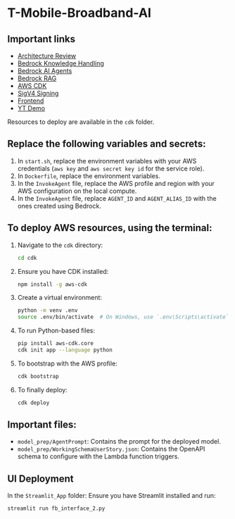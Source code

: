 # T-Mobile-Broadband-AI

## Important links
- [Architecture Review](https://ibm.box.com/s/eaes97yllx79h4ia8o83ujsts64kyc7j)
- [Bedrock Knowledge Handling](https://medium.com/cloud-devops-security-ai-career-talk/)
- [Bedrock AI Agents](https://medium.com/develop-a-fully-automated-chat-based-assistant-by-using-amazon-bedrock-agents-and-knowledge-bases-a8fb336c9a38)
- [Bedrock RAG](https://medium.com/@kapil-raina/aws-bedrock-exploring-agents-knowledge-base-rag-bd2856c80d2f)
- [AWS CDK](https://medium.com/tysonworks/introduction-to-aws-cdk-with-ec2-example-2355505c70b3)
- [SigV4 Signing](https://medium.com/towards-aws/aws-sigv4-in-3-mins-c324d20f19cf)
- [Frontend](https://docs.streamlit.io/)
- [YT Demo](https://www.youtube.com/watch?v=MKKGhiMTmJ4)

Resources to deploy are available in the `cdk` folder.

## Replace the following variables and secrets:
1. In `start.sh`, replace the environment variables with your AWS credentials (`aws key` and `aws secret key id` for the service role).
2. In `Dockerfile`, replace the environment variables.
3. In the `InvokeAgent` file, replace the AWS profile and region with your AWS configuration on the local compute.
4. In the `InvokeAgent` file, replace `AGENT_ID` and `AGENT_ALIAS_ID` with the ones created using Bedrock.

## To deploy AWS resources, using the terminal:
1. Navigate to the `cdk` directory:
    ```sh
    cd cdk
    ```
2. Ensure you have CDK installed:
    ```sh
    npm install -g aws-cdk
    ```
3. Create a virtual environment:
    ```sh
    python -m venv .env
    source .env/bin/activate  # On Windows, use `.env\Scripts\activate`
    ```
4. To run Python-based files:
    ```sh
    pip install aws-cdk.core
    cdk init app --language python
    ```
5. To bootstrap with the AWS profile:
    ```sh
    cdk bootstrap
    ```
6. To finally deploy:
    ```sh
    cdk deploy
    ```

## Important files:
- `model_prep/AgentPrompt`: Contains the prompt for the deployed model.
- `model_prep/WorkingSchemaUserStory.json`: Contains the OpenAPI schema to configure with the Lambda function triggers.

## UI Deployment
In the `Streamlit_App` folder:
Ensure you have Streamlit installed and run:
```sh
streamlit run fb_interface_2.py
